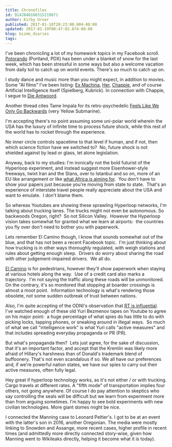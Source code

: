 ```yaml
---
title: Chronofiles
id: 9142840168315219671
author: Kirby Urner
published: 2017-01-18T20:23:00.004-08:00
updated: 2017-01-19T00:47:02.674-08:00
blog: bizmo_diaries
tags: 
---
```


I've been chronicling a lot of my homework topics in my Facebook scroll.  [Potorando](https://flic.kr/p/PY4FmF) (Portland, PDX) has been under a blanket of snow for the last week, which has been stressful in some ways but also a welcome vacation from daily toil to catch up on world events. There's so much to catch up on.

I study dance and music more than you might expect, in addition to movies.  Some "AI films" I've been listing: [Ex Machina](http://mybizmo.blogspot.com/2015/06/ex-machina-movie-review.html), [Her](http://mybizmo.blogspot.com/2014/01/her-movie-review.html), [Chappie](http://worldgame.blogspot.com/2015/03/chappie-movie-review.html), and of course Artificial Intelligence itself (Spielberg, Kubrick). In connection with Chappie, I segue to [Die Antwoord](https://youtu.be/uIrqK4NoZpg).

Another thread cites Tame Impala for its retro-psychedelic [Feels Like We Only Go Backwards](https://youtu.be/wycjnCCgUes) (very Yellow Submarine).

I'm accepting there's no point assuming some uni-polar world wherein the USA has the luxury of infinite time to process future shock, while this rest of the world has to rocket through the experience.

No inner circle controls spacetime to that level if human, and if not, then which science fiction have we switched to?  No, future shock is not shielded against by lead or glass, let alone legislation.

Anyway, back to my studies: I'm ironically not the bold futurist of the Hyperloop experiment, and instead suggest more Eisenhower-style freeways, twixt Iran and the Stans, over to Istanbul and so on, more of an EU like arrangement or like [what Africa is aiming for](https://youtu.be/CfPhgUul4v0).  You don't have to show your papers just because you're moving from state to state.  That's an experience of interstate travel people really appreciate about the USA and want to emulate.  I don't blame them.

So whereas Youtubes are showing these sprawling Hyperloop networks, I'm talking about trucking lanes. The trucks might not even be autonomous. So backwoods Oregon, right?  So not Silicon Valley.  However the Hyperloop vision takes somewhat for granted what we learn at airports:  the countries you fly over don't need to bother you with paperwork.

Lets remember El Camino though, I know that sounds somewhat out of the blue, and that has not been a recent Facebook topic.  I'm just thinking about how trucking is in other ways thoroughly regulated, with weigh stations and rules about getting enough sleep.  Drivers do worry about sharing the road with other judgement-impaired drivers.  We all do.

[El Camino](http://mybizmo.blogspot.com/2014/12/wild-movie-review.html) is for pedestrians, however they'll show paperwork when staying at various hotels along the way.  Use of a credit card also marks a trajectory.  I'm not saying the traffic along these roads will be unmonitored.  On the contrary, it's so monitored that stopping at boarder crossings is almost a moot point.  Information technology is what's rendering those obsolete, not some sudden outbreak of trust between nations.

Also, I'm quite accepting of the ODNI's observation that [RT is influential](https://youtu.be/SQQwBfux9i0).  I've watched enough of these old Yuri Bezmenov tapes on Youtube to agree on his major point:  a huge percentage of what spies do has little to do with picking locks, tapping phones, or sneaking around in illegal ways.  So much of what we call "intelligence work" is what Yuri calls "active measures" and that includes spreading everyday propaganda or PR (PЯ).

But what's propaganda then?  Lets just agree, for the sake of discussion, that it's an important factor, and accept that the Kremlin was likely more afraid of Hillary's harshness than of Donald's trademark blend of buffoonery. That's not even scandalous if so. We all have our preferences and, if we're powerful nation states, we have our spies to carry out their active measures, often fully legal.

Hey great if hyperloop technology works, as it's not either / or with trucking. Cargo travels at different rates. A "fifth mode" of transportation implies four others, not going anywhere. Of course I do pay attention to skeptics who say controlling the seals will be difficult but we learn from experiment more than from arguing sometimes. I'm happy to see bold experiments with new civilian technologies. More giant domes might be nice.

I connected the Manning case to Leonard Peltier's. I got to be at an event with the latter's son in 2016, another Oregonian. The media were mostly linking to Snowden and Assange, more recent cases, higher profile in recent times (and admittedly more directly connected story-wise, given how Manning went to Wikileaks directly, helping it become what it is today).